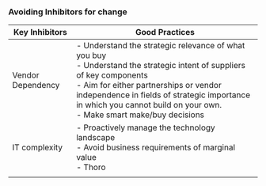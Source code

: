 ### Avoiding Inhibitors for change
| Key Inhibitors    | Good Practices                                                                                                                                                                                                                                                                               |
| ----------------- | -------------------------------------------------------------------------------------------------------------------------------------------------------------------------------------------------------------------------------------------------------------------------------------------- |
| Vendor Dependency | - Understand the strategic relevance of what you buy<br>- Understand the strategic intent of suppliers of key components<br>- Aim for either partnerships or vendor independence in fields of strategic importance in which you cannot build on your own.<br>- Make smart make/buy decisions |
| IT complexity     | - Proactively manage the technology landscape<br>- Avoid business requirements of marginal value<br>    - Thoro<br>                                                                                                                                                                          |
|                   |                                                                                                                                                                                                                                                                                              |